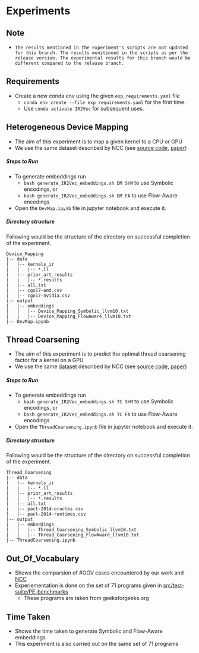 # Experiments

## Note
* `The results mentioned in the experiment's scripts are not updated for this branch. The results menitioned in the scripts as per the release version. The experimental results for this branch would be different compared to the release branch.`

## Requirements
* Create a new conda env using the given `exp_requirements.yaml` file
    * `conda env create --file exp_requirements.yaml` for the first time.
    * Use `conda activate IR2Vec` for subsequent uses.

## Heterogeneous Device Mapping
* The aim of this experiment is to map a given kernel to a CPU or GPU
* We use the same dataset described by NCC (see [source code](https://github.com/spcl/ncc), [paper](https://dl.acm.org/doi/10.5555/3327144.3327276))

##### Steps to Run
* To generate embeddings run
    * `bash generate_IR2Vec_embeddings.sh DM SYM` to use Symbolic encodings, or
    * `bash generate_IR2Vec_embeddings.sh DM FA` to use Flow-Aware encodings
* Open the `DevMap.ipynb` file in jupyter notebook and execute it.

##### Directory structure
Following would be the structure of the directory on successful completion of the experiment.
```
Device_Mapping
|-- data
|   |-- kernels_ir
|   |   |-- *.ll
|   |-- prior_art_results
|   |   |-- *.results
|   |-- all.txt
|   |-- cgo17-amd.csv
|   |-- cgo17-nvidia.csv
|-- output
|   |-- embeddings
|   |   |-- Device_Mapping_Symbolic_llvm10.txt
|   |   |-- Device_Mapping_FlowAware_llvm10.txt
|-- DevMap.ipynb
```
## Thread Coarsening
* The aim of this experiment is to predict the optimal thread coarsening factor for a kernel on a GPU
* We use the same [dataset](./Thread_Coarsening/data) described by NCC (see [source code](https://github.com/spcl/ncc), [paper](https://dl.acm.org/doi/10.5555/3327144.3327276))

##### Steps to Run
* To generate embeddings run
    * `bash generate_IR2Vec_embeddings.sh TC SYM` to use Symbolic encodings, or
    * `bash generate_IR2Vec_embeddings.sh TC FA` to use Flow-Aware encodings
* Open the `ThreadCoarsening.ipynb` file in jupyter notebook and execute it.

##### Directory structure
Following would be the structure of the directory on successful completion of the experiment.
```
Thread_Coarsening
|-- data
|   |-- kernels_ir
|   |   |-- *.ll
|   |-- prior_art_results
|   |   |-- *.results
|   |-- all.txt
|   |-- pact-2014-oracles.csv
|   |-- pact-2014-runtimes.csv
|-- output
|   |-- embeddings
|   |   |-- Thread_Coarsening_Symbolic_llvm10.txt
|   |   |-- Thread_Coarsening_FlowAware_llvm10.txt
|-- ThreadCoarsening.ipynb
```
## Out_Of_Vocabulary
* Shows the comparsion of #OOV cases encountered by our work and [NCC](https://dl.acm.org/doi/10.5555/3327144.3327276)
* Experiementation is done on the set of 71 programs given in [src/test-suite/PE-benchmarks](../src/test-suite/PE-benchmarks)
    * These programs are taken from geeksforgeeks.org

## Time Taken
* Shows the time taken to generate Symbolic and Flow-Aware embeddings
* This experiment is also carried out on the same set of 71 programs
